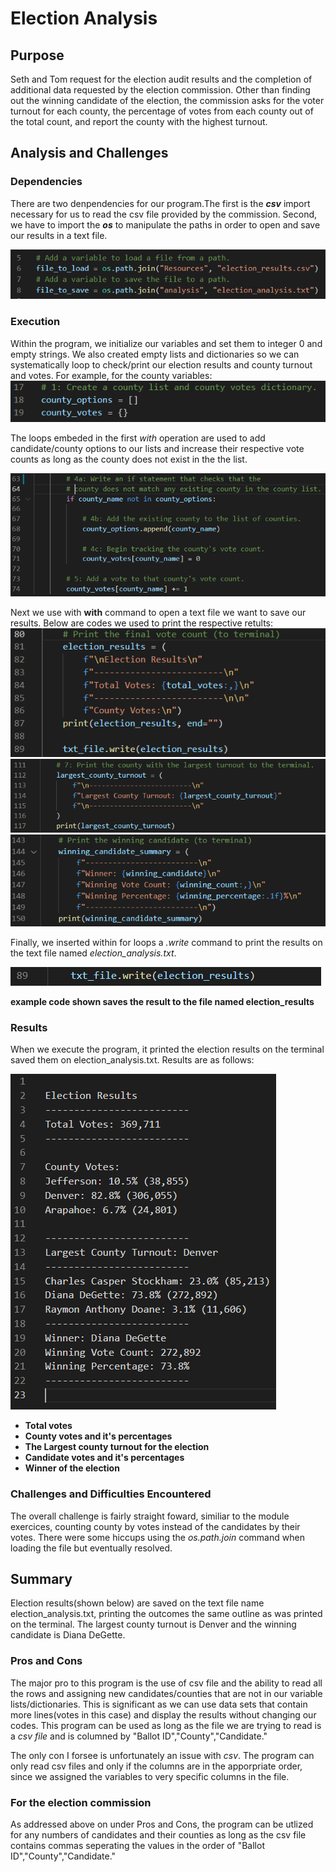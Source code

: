 # Election Analysis

## Purpose
Seth and Tom request for the election audit results and the completion of additional data requested by the election commission. Other than finding out the winning candidate of the election, the commission asks for the voter turnout for each county, the percentage of votes from each county out of the total count, and report the county with the highest turnout.

## Analysis and Challenges
### Dependencies
There are two denpendencies for our program.The first is the **_csv_** import necessary for us to read the csv file provided by the commission. Second, we have to import the **_os_** to manipulate the paths in order to open and save our results in a text file.

![](Resources/paths.PNG)


### Execution 
Within the program, we initialize our variables and set them to integer 0 and empty strings. We also created empty lists and dictionaries so we can systematically loop to check/print our election results and county turnout and votes. For example, for the county variables:
![](Resources/county.PNG)


The loops embeded in the first _with_ operation are used to add candidate/county options to our lists and increase their respective vote counts as long as the county does not exist in the the list.

![](Resources/loop.PNG)


Next we use with **with** command to open a text file we want to save our results. Below are codes we used to print the respective retults:
![](Resources/print1.PNG)![](Resources/print2.PNG)![](Resources/print3.PNG)


Finally, we inserted within for loops a _.write_ command to print the results on the text file named _election_analysis.txt_.

![](Resources/write.PNG)

**example code shown saves the result to the file named election_results**

### Results
When we execute the program, it printed the election results on the terminal saved them on election_analysis.txt. Results are as follows:

![](Resources/election_results.PNG)

- **Total votes**
- **County votes and it's percentages**
- **The Largest county turnout for the election**
- **Candidate votes and it's percentages**
- **Winner of the election**

### Challenges and Difficulties Encountered
The overall challenge is fairly straight foward, similiar to the module exercices, counting county by votes instead of the candidates by their votes. There were some hiccups using the _os.path.join_ command when loading the file but eventually resolved.

## Summary
Election results(shown below) are saved on the text file name election_analysis.txt, printing the outcomes the same outline as was printed on the terminal. The largest county turnout is Denver and the winning candidate is Diana DeGette.


### Pros and Cons
The major pro to this program is the use of csv file and the ability to read all the rows and assigning new candidates/counties that are not in our variable lists/dictionaries. This is significant as we can use data sets that contain more lines(votes in this case) and display the results without changing our codes. This program can be used as long as the file we are trying to read is a _csv file_ and is columned by "Ballot ID","County","Candidate."

The only con I forsee is unfortunately an issue with _csv_. The program can only read csv files and only if the columns are in the apporpriate order, since we assigned the variables to very specific columns in the file.

### For the election commission
As addressed above on under Pros and Cons, the program can be utlized for any numbers of candidates and their counties as long as the csv file contains commas seperating the values in the order of "Ballot ID","County","Candidate."

